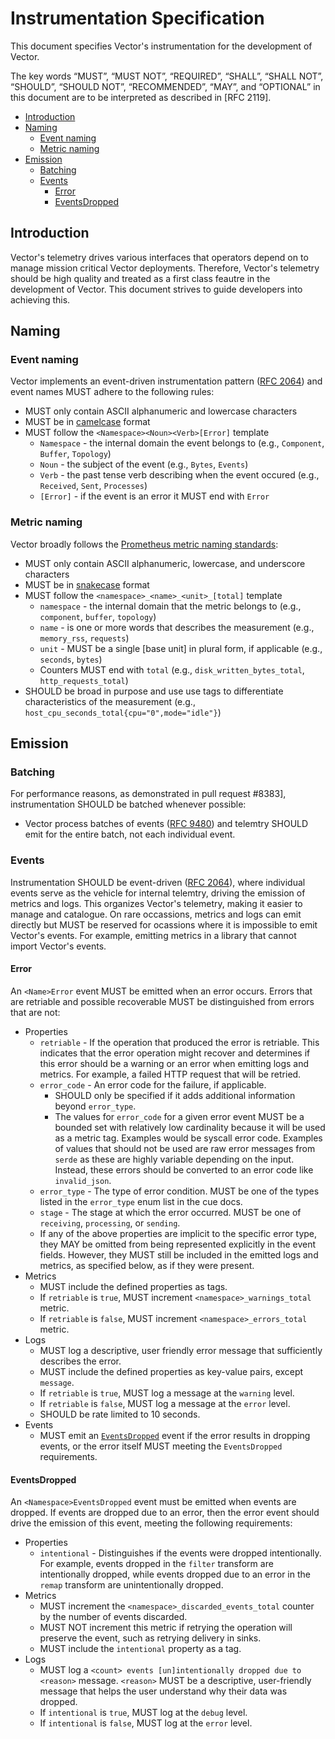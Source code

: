 # Instrumentation Specification

This document specifies Vector's instrumentation for the development of Vector.

The key words “MUST”, “MUST NOT”, “REQUIRED”, “SHALL”, “SHALL NOT”, “SHOULD”,
“SHOULD NOT”, “RECOMMENDED”, “MAY”, and “OPTIONAL” in this document are to be
interpreted as described in [RFC 2119].

<!-- MarkdownTOC autolink="true" style="ordered" indent="   " -->

- [Introduction](#introduction)
- [Naming](#naming)
  - [Event naming](#event-naming)
  - [Metric naming](#metric-naming)
- [Emission](#emission)
  - [Batching](#batching)
  - [Events](#events)
    - [Error](#error)
    - [EventsDropped](#eventsdropped)

<!-- /MarkdownTOC -->

## Introduction

Vector's telemetry drives various interfaces that operators depend on to manage
mission critical Vector deployments. Therefore, Vector's telemetry should be
high quality and treated as a first class feautre in the development of Vector.
This document strives to guide developers into achieving this.

## Naming

### Event naming

Vector implements an event-driven instrumentation pattern ([RFC 2064]) and
event names MUST adhere to the following rules:

* MUST only contain ASCII alphanumeric and lowercase characters
* MUST be in [camelcase] format
* MUST follow the `<Namespace><Noun><Verb>[Error]` template
  * `Namespace` - the internal domain the event belongs to (e.g., `Component`, `Buffer`, `Topology`)
  * `Noun` - the subject of the event (e.g., `Bytes`, `Events`)
  * `Verb` - the past tense verb describing when the event occured (e.g., `Received`, `Sent`, `Processes`)
  * `[Error]` - if the event is an error it MUST end with `Error`

### Metric naming

Vector broadly follows the [Prometheus metric naming standards]:

* MUST only contain ASCII alphanumeric, lowercase, and underscore characters
* MUST be in [snakecase] format
* MUST follow the `<namespace>_<name>_<unit>_[total]` template
  * `namespace` - the internal domain that the metric belongs to (e.g., `component`, `buffer`, `topology`)
  * `name` - is one or more words that describes the measurement (e.g., `memory_rss`, `requests`)
  * `unit` - MUST be a single [base unit] in plural form, if applicable (e.g., `seconds`, `bytes`)
  * Counters MUST end with `total` (e.g., `disk_written_bytes_total`, `http_requests_total`)
* SHOULD be broad in purpose and use use tags to differentiate characteristics of the measurement (e.g., `host_cpu_seconds_total{cpu="0",mode="idle"}`)

## Emission

### Batching

For performance reasons, as demonstrated in pull request #8383],
instrumentation SHOULD be batched whenever possible:

* Vector process batches of events ([RFC 9480]) and telemtry SHOULD emit for
  the entire batch, not each individual event.

### Events

Instrumentation SHOULD be event-driven ([RFC 2064]), where individual events
serve as the vehicle for internal telemtry, driving the emission of metrics
and logs. This organizes Vector's telemetry, making it easier to manage and 
catalogue. On rare occassions, metrics and logs can emit directly but MUST be
reserved for ocassions where it is impossible to emit Vector's events. For
example, emitting metrics in a library that cannot import Vector's events.

#### Error

An `<Name>Error` event MUST be emitted when an error occurs. Errors that are
retriable and possible recoverable MUST be distinguished from errors that are
not:

* Properties
  * `retriable` - If the operation that produced the error is retriable. This
    indicates that the error operation might recover and determines if this
    error should be a warning or an error when emitting logs and metrics. For
    example, a failed HTTP request that will be retried.
  * `error_code` - An error code for the failure, if applicable.
    * SHOULD only be specified if it adds additional information beyond
      `error_type`.
    * The values for `error_code` for a given error event MUST be a bounded set
      with relatively low cardinality because it will be used as a metric tag.
      Examples would be syscall error code. Examples of values that should not
      be used are raw error messages from `serde` as these are highly variable
      depending on the input. Instead, these errors should be converted to an
      error code like `invalid_json`.
  * `error_type` - The type of error condition. MUST be one of the types listed
    in the `error_type` enum list in the cue docs.
  * `stage` - The stage at which the error occurred. MUST be one of `receiving`,
    `processing`, or `sending`.
  * If any of the above properties are implicit to the specific error
    type, they MAY be omitted from being represented explicitly in the
    event fields. However, they MUST still be included in the emitted
    logs and metrics, as specified below, as if they were present.
* Metrics
  * MUST include the defined properties as tags.
  * If `retriable` is `true`, MUST increment `<namespace>_warnings_total` metric.
  * If `retriable` is `false`, MUST increment `<namespace>_errors_total` metric.
* Logs
  * MUST log a descriptive, user friendly error message that sufficiently
    describes the error.
  * MUST include the defined properties as key-value pairs, except `message`.
  * If `retriable` is `true`, MUST log a message at the `warning` level.
  * If `retriable` is `false`, MUST log a message at the `error` level.
  * SHOULD be rate limited to 10 seconds.
* Events
  * MUST emit an [`EventsDropped`] event if the error results in dropping events,
    or the error itself MUST meeting the `EventsDropped` requirements.

#### EventsDropped

An `<Namespace>EventsDropped` event must be emitted when events are dropped.
If events are dropped due to an error, then the error event should drive the
emission of this event, meeting the following requirements:

* Properties
  * `intentional` - Distinguishes if the events were dropped intentionally. For
    example, events dropped in the `filter` transform are intentionally dropped,
    while events dropped due to an error in the `remap` transform are
    unintentionally dropped.
* Metrics
  * MUST increment the `<namespace>_discarded_events_total` counter by the
    number of events discarded.
  * MUST NOT increment this metric if retrying the operation will preserve the
    event, such as retrying delivery in sinks.
  * MUST include the `intentional` property as a tag.
* Logs
  * MUST log a `<count> events [un]intentionally dropped due to <reason>`
    message. `<reason>` MUST be a descriptive, user-friendly message that helps
    the user understand why their data was dropped.
  * If `intentional` is `true`, MUST log at the `debug` level.
  * If `intentional` is `false`, MUST log at the `error` level.


[camelcase]: https://en.wikipedia.org/wiki/Camel_case
[`EventsDropped`]: #EventsDropped
[Prometheus metric naming standards]: https://prometheus.io/docs/practices/naming/
[Pull request #8383]: https://github.com/vectordotdev/vector/pull/8383/
[RFC 2064]: https://github.com/vectordotdev/vector/blob/master/rfcs/2020-03-17-2064-event-driven-observability.md
[RFC 9480]: https://github.com/vectordotdev/vector/blob/master/rfcs/2021-10-22-9480-processing-arrays-of-events.md
[single base unit]: https://en.wikipedia.org/wiki/SI_base_unit
[snakecase]: https://en.wikipedia.org/wiki/Snake_case
